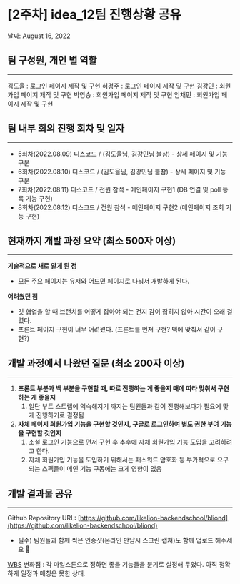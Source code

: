 # [2주차] idea_12팀 진행상황 공유

날짜: August 16, 2022

## 팀 구성원, 개인 별 역할

---

김도율 : 로그인 페이지 제작 및 구현
허경주 : 로그인 페이지 제작 및 구현
김강민 : 회원가입 페이지 제작 및 구현
박영승 : 회원가입 페이지 제작 및 구현
임채민 : 회원가입 페이지 제작 및 구현

## 팀 내부 회의 진행 회차 및 일자

---

- 5회차(2022.08.09) 디스코드 / (김도율님, 김강민님 불참) - 상세 페이지 및 기능 구분
- 6회차(2022.08.10) 디스코드 / (김도율님, 김강민님 불참) - 상세 페이지 및 기능 구분
- 7회차(2022.08.11) 디스코드 / 전원 참석 - 메인페이지 구현1 (DB 연결 및 poll 등록 기능 구현)
- 8회차(2022.08.12) 디스코드 / 전원 참석 - 메인페이지 구현2 (메인페이지 조회 기능 구현)

## 현재까지 개발 과정 요약 (최소 500자 이상)

---

**기술적으로 새로 알게 된 점**

- 모든 주요 페이지는 유저와 어드민 페이지로 나눠서 개발하게 된다.

**어려웠던 점**

- 깃 협업을 할 때 브랜치를 어떻게 잡아야 되는 건지 감이 잡히지 않아 시간이 오래 걸렸다.
- 프론트 페이지 구현이 너무 어려웠다. (프론트를 먼저 구현? 백에 맞춰서 같이 구현?)

## 개발 과정에서 나왔던 질문 (최소 200자 이상)

---

1. **프론트 부분과 백 부분을 구현할 때, 따로 진행하는 게 좋을지 때에 따라 맞춰서 구현하는 게 좋을지**
    1. 일단 부트 스트랩에 익숙해지기 까지는 팀원들과 같이 진행해보다가 필요에 맞게 진행하기로 결정됨
2. **자체 페이지 회원가입 기능을 구현할 것인지, 구글로 로그인하여 별도 권한 부여 기능을 구현할 것인지**
    1. 소셜 로그인 기능으로 먼저 구현 후 추후에 자체 회원가입 기능 도입을 고려하려고 한다.
    2. 자체 회원가입 기능을 도입하기 위해서는 패스워드 암호화 등 부가적으로 요구되는 스펙들이 메인 기능 구동에는 크게 영향이 없음

## 개발 결과물 공유

---

Github Repository URL: [https://github.com/likelion-backendschool/bliond](https://github.com/likelion-backendschool/bliond)

- 필수) 팀원들과 함께 찍은 인증샷(온라인 만남시 스크린 캡쳐)도 함께 업로드 해주세요 🙂

[WBS](https://docs.google.com/spreadsheets/d/1S6HiQIrGL680Xy2h5iz_Rc4rD2nstenjXDsX2xpLk9k/edit#gid=0) 변화점 : 각 마일스톤으로 정하면 좋을 기능들을 분기로 설정해 두었다. 아직 정확하게 일정과 매칭은 못한 상태.

